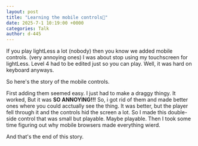 ```yaml
---
layout: post
title: "Learning the mobile controls📱"
date: 2025-7-1 10:19:00 +0000
categories: Talk
author: d-445
---
```


If you play lightLess a lot (nobody) then you know we added mobile controls. (very annoying ones) I was about stop using my touchscreen for lightLess. Level 4 had to be edited just so you can play. Well, it was hard on keyboard anyways.

So here's the story of the mobile controls.

First adding them seemed easy. I just had to make a draggy thingy. It worked, But it was **SO ANNOYING!!!** So, i got rid of them and made better ones where you could acctually see the thing. It was better, but the player fell through it and the controls hid the screen a lot. So I made this double-side control that was small but playable. Maybe playable. Then  I took some time figuring out why mobile browsers made everything wierd.

And that's the end of this story.
